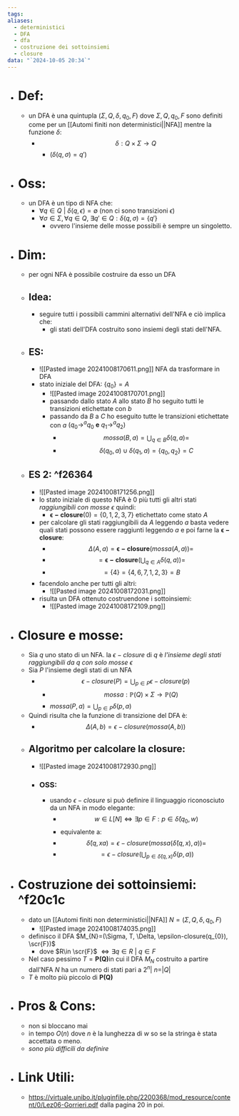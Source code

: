 ```yaml
---
tags: 
aliases:
  - deterministici
  - DFA
  - dfa
  - costruzione dei sottoinsiemi
  - closure
data: "`2024-10-05 20:34`"
---
```

- # Def:
	- un DFA è una quintupla $(\Sigma, Q,\delta, q_{0}, F)$ dove $\Sigma, Q, q_{0}, F$ sono definiti come per un [[Automi finiti non deterministici||NFA]] mentre la funzione $\delta$:
		- $$\delta:Q \times \Sigma \to Q $$
			- $(\delta(q, \sigma)=q')$ 
- # Oss:
	- un DFA è un tipo di NFA che:
		- $\forall q \in Q\ |\ \delta(q,\epsilon)=\emptyset$ (non ci sono transizioni $\epsilon$) 
		- $\forall \sigma\in \Sigma, \forall q \in Q,\  \exists q' \in Q: \delta(q,\sigma)=\{q'\}$ 
			- ovvero l'insieme delle mosse possibili è sempre un singoletto.     
- # Dim:
	- per ogni NFA è possibile costruire da esso un DFA
	- ## Idea:
		- seguire tutti i possibili cammini alternativi dell'NFA e ciò implica che:
			- gli stati dell'DFA costruito sono insiemi degli stati dell'NFA. 
	- ## ES:
		- ![[Pasted image 20241008170611.png]]
		  NFA da trasformare in DFA
		- stato iniziale del DFA: $\{q_{0}\}=A$
			- ![[Pasted image 20241008170701.png]]
			- passando dallo stato $A$ allo stato $B$ ho seguito tutti le transizioni etichettate con $b$ 
			- passando da $B$ a $C$ ho eseguito tutte le transizioni etichettate con $a$ $(q_{0}\to^{a} q_{0} \ \mathbf{e}\ q_{1} \to^{a} q_{2})$
				- $$mossa(B,a)=\bigcup_{q\in B}\delta(q,a)=$$
				- $$\delta(q_{0},a)\cup \delta(q_{1},a)=\{q_{0},q_{2}\}=C$$
	- ## ES 2:  ^f26364
		- ![[Pasted image 20241008171256.png]]
		- lo stato iniziale di questo NFA è $0$ più tutti gli altri stati _raggiungibili con mosse_ $\epsilon$ quindi:
			- $\mathbf{\epsilon-closure}(0)=\{0,1,2,3,7\}$ etichettato come stato $A$  
		- per calcolare gli stati raggiungibili da $A$ leggendo $a$ basta vedere quali stati possono essere raggiunti leggendo $a$ e poi farne la $\mathbf{\epsilon-closure}$:
			- $$\Delta(A,a)=\mathbf{\epsilon-closure}(mossa(A,a))=$$
			- $$=\mathbf{\epsilon-closure}(\bigcup_{q\in A}\delta(q,a))=$$
			- $$=\{4\}=\{4,6,7,1,2,3\}=B$$
		- facendolo anche per tutti gli altri:
			- ![[Pasted image 20241008172031.png]]
		- risulta un DFA ottenuto costruendone i sottoinsiemi:
			- ![[Pasted image 20241008172109.png]]
- # Closure e mosse:
	- Sia $q$ uno stato di un NFA. la $\epsilon-closure$ di $q$ è _l'insieme degli stati raggiungibili da $q$ con solo mosse $\epsilon$_
	- Sia $P$ l'insieme degli stati di un NFA 
		- $$\epsilon-closure(P)=\bigcup_{p\in P} \epsilon-closure(p)$$
			- $$mossa: \mathbb{P}(Q) \times \Sigma \to \mathbb{P}(Q)$$
			- $mossa(P,a)=\bigcup_{p\in P} \delta(p,a)$
	- Quindi risulta che la funzione di transizione del DFA è:
		- $$\Delta(A,b)=\epsilon-closure(mossa(A,b))$$
	- ## Algoritmo per calcolare la closure:
		- ![[Pasted image 20241008172930.png]]
		- ### OSS:
			- usando $\epsilon-closure$ si può definire il linguaggio riconosciuto da un NFA in modo elegante:
				- $$w \in L[N]\iff \exists p \in F : p\in \hat{\delta}(q_{0},w) $$
				- equivalente a:
				- $$ \hat{\delta}(q,xa)=\epsilon-closure(mossa( \hat{\delta}(q,x),a))=$$
				- $$=\epsilon-closure(\bigcup_{p\in \hat{\delta}(q,x)}\delta(p,a))$$
- # Costruzione dei sottoinsiemi: ^f20c1c
	- dato un [[Automi finiti non deterministici||NFA]] $N=(\Sigma, Q,\delta, q_{0}, F)$ 
		- ![[Pasted image 20241008174035.png]]
	- definisco il DFA $M_{N}=(\Sigma, T, \Delta, \epsilon-closure(q_{0}), \scr{F})$
		- dove $R\in \scr{F}$ $\iff \exists q \in R\ |\  q\in F$  
	- Nel caso pessimo $T=\mathbf{P(Q)}$in cui il DFA $M_{N}$ costruito a partire dall'NFA $N$ ha un numero di stati pari a $2^{n}|\ n=|Q|$ 
	- $T$ è molto più piccolo di  $\mathbf{P(Q)}$
- # Pros & Cons:
	- non si bloccano mai 
	- in tempo $O(n)$ dove $n$ è la lunghezza di $w$ so se la stringa è stata accettata o meno.
	- _sono più difficili da definire_ 
- # Link Utili:
	- https://virtuale.unibo.it/pluginfile.php/2200368/mod_resource/content/0/Lez06-Gorrieri.pdf dalla pagina 20 in poi. 